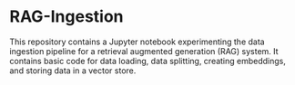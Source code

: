 # RAG-Ingestion
This repository contains a Jupyter notebook experimenting the data ingestion pipeline for a retrieval augmented generation (RAG) system. It contains basic code for data loading, data splitting, creating embeddings, and storing data in a vector store.
